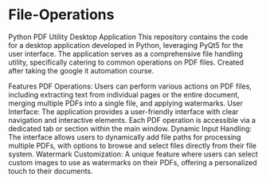 # File-Operations



Python PDF Utility Desktop Application
This repository contains the code for a desktop application developed in Python, leveraging PyQt5 for the user interface. The application serves as a comprehensive file handling utility, specifically catering to common operations on PDF files. Created after taking the google it automation course.

Features
PDF Operations: Users can perform various actions on PDF files, including extracting text from individual pages or the entire document, merging multiple PDFs into a single file, and applying watermarks.
User Interface: The application provides a user-friendly interface with clear navigation and interactive elements. Each PDF operation is accessible via a dedicated tab or section within the main window.
Dynamic Input Handling: The interface allows users to dynamically add file paths for processing multiple PDFs, with options to browse and select files directly from their file system.
Watermark Customization: A unique feature where users can select custom images to use as watermarks on their PDFs, offering a personalized touch to their documents.
